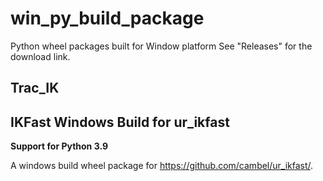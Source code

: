 # win_py_build_package
Python wheel packages built for Window platform
See "Releases" for the download link.

## Trac_IK

## IKFast Windows Build for ur_ikfast
**Support for Python 3.9**

A windows build wheel package for https://github.com/cambel/ur_ikfast/.
